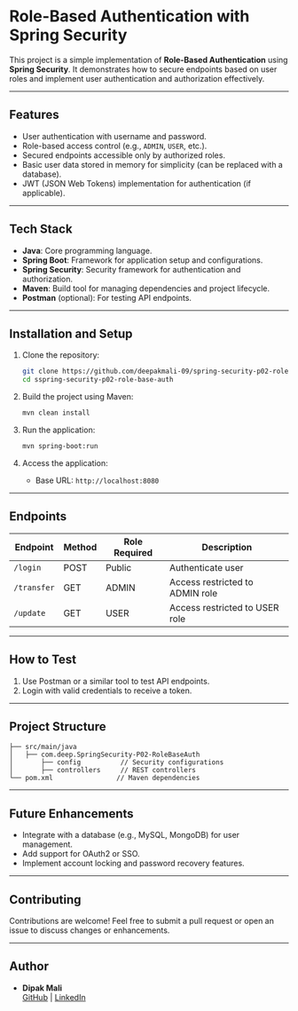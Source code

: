 # Role-Based Authentication with Spring Security

This project is a simple implementation of **Role-Based Authentication** using **Spring Security**. It demonstrates how to secure endpoints based on user roles and implement user authentication and authorization effectively.

---

## Features

- User authentication with username and password.
- Role-based access control (e.g., `ADMIN`, `USER`, etc.).
- Secured endpoints accessible only by authorized roles.
- Basic user data stored in memory for simplicity (can be replaced with a database).
- JWT (JSON Web Tokens) implementation for authentication (if applicable).

---

## Tech Stack

- **Java**: Core programming language.
- **Spring Boot**: Framework for application setup and configurations.
- **Spring Security**: Security framework for authentication and authorization.
- **Maven**: Build tool for managing dependencies and project lifecycle.
- **Postman** (optional): For testing API endpoints.

---

## Installation and Setup

1. Clone the repository:
   ```bash
   git clone https://github.com/deepakmali-09/spring-security-p02-role-base-auth.git
   cd sspring-security-p02-role-base-auth
   ```

2. Build the project using Maven:
   ```bash
   mvn clean install
   ```

3. Run the application:
   ```bash
   mvn spring-boot:run
   ```

4. Access the application:
    - Base URL: `http://localhost:8080`

---

## Endpoints

| Endpoint    | Method | Role Required   | Description                     |
|-------------|--------|----------------|---------------------------------|
| `/login`    | POST   | Public         | Authenticate user               |
| `/transfer` | GET    | ADMIN          | Access restricted to ADMIN role |
| `/update`   | GET    | USER           | Access restricted to USER role  |

---

## How to Test

1. Use Postman or a similar tool to test API endpoints.
2. Login with valid credentials to receive a token.

---

## Project Structure

```
├── src/main/java
│   ├── com.deep.SpringSecurity-P02-RoleBaseAuth
│       ├── config          // Security configurations
│       ├── controllers     // REST controllers
└── pom.xml                // Maven dependencies
```

---

## Future Enhancements

- Integrate with a database (e.g., MySQL, MongoDB) for user management.
- Add support for OAuth2 or SSO.
- Implement account locking and password recovery features.

---

## Contributing

Contributions are welcome! Feel free to submit a pull request or open an issue to discuss changes or enhancements.

---

## Author

- **Dipak Mali**  
  [GitHub](https://github.com/deepakmali-09) | [LinkedIn](https://www.linkedin.com/in/dipak-mali3/)
